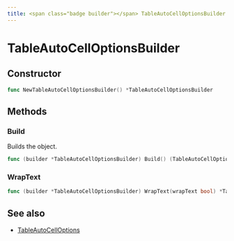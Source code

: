 ```yaml
---
title: <span class="badge builder"></span> TableAutoCellOptionsBuilder
---
```

# <span class="badge builder"></span> TableAutoCellOptionsBuilder

## Constructor

```go
func NewTableAutoCellOptionsBuilder() *TableAutoCellOptionsBuilder
```
## Methods

### <span class="badge object-method"></span> Build

Builds the object.

```go
func (builder *TableAutoCellOptionsBuilder) Build() (TableAutoCellOptions, error)
```

### <span class="badge object-method"></span> WrapText

```go
func (builder *TableAutoCellOptionsBuilder) WrapText(wrapText bool) *TableAutoCellOptionsBuilder
```

## See also

 * <span class="badge object-type-struct"></span> [TableAutoCellOptions](./object-TableAutoCellOptions.md)
